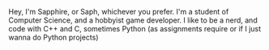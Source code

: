 Hey, I'm Sapphire, or Saph, whichever you prefer. I'm a student of Computer Science, and a hobbyist game developer. I like to be a nerd, and code with C++ and C, sometimes Python (as assignments require or if I just wanna do Python projects)
